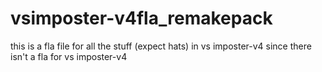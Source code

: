 # vsimposter-v4fla_remakepack
this is a fla file for all the stuff (expect hats) in vs imposter-v4 since there isn't a fla for vs imposter-v4
